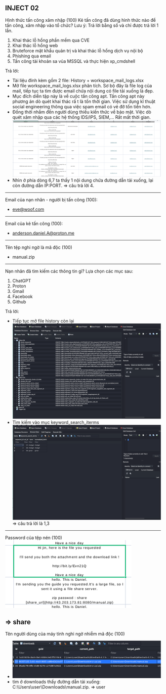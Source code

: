 INJECT 02
-------------------------------------------------------------------------------------------------------------------------

Hình thức tấn công xâm nhập (100)
Kẻ tấn công đã dùng hình thức nào để tấn công, xâm nhập vào tổ chức? Lưu ý: Trả lời bằng số và chỉ được trả lời 1 lần.
1. Khai thác lỗ hổng phần mềm qua CVE
2. Khai thác lỗ hổng web
3. Bruteforce mật khẩu quản trị và khai thác lỗ hổng dịch vụ nội bộ
4. Phishing qua email
5. Tấn công tài khoản sa vủa MSSQL và thực hiện xp_cmdshell

Trả lời: 
- Tài liệu đính kèm gồm 2 file: History + workspace_mail_logs.xlsx
- Mở file workspace_mail_logs.xlsx phân tích. Sơ bộ đây là file log của mail, tiếp tục ta tìm được email chứa nội dung có file tải xuống là đẹp.
- Mục đích diễn tập này là về cuộc tấn công apt. Tấn công apt này phương án dò quét khai thác rấ t là tốn thời gian. Việc sử dụng kĩ thuật social engineering thông qua việc spam email có vẻ đỡ tốn tiền hơn. 
- Đồng thời nhắm đến người dùng thiếu kiến thức về bảo mật. Việc dò quét xâm nhập qua các hệ thống IDS/IPS, SIEM,... Rất mất thời gian.
![image 1](image/1.png)
- Nhìn ở phía dòng 6,7 ta thấy 1 nội dung chứa đường dẫn tải xuống, lại còn đường dẫn IP:PORT. 
=> câu trả lời 4.
-------------------------------------------------------------------------------------------------------------------------
Email của nạn nhân - người bị tấn công (100): 
- eve@woof.com
-------------------------------------------------------------------------------------------------------------------------
Email của kẻ tấn công (100):
- anderson.daniel.A@proton.me

-------------------------------------------------------------------------------------------------------------------------
Tên tệp nghi ngờ là mã độc (100)
- manual.zip
-------------------------------------------------------------------------------------------------------------------------
Nạn nhân đã tìm kiếm các thông tin gì?
Lựa chọn các mục sau:
1. ChatGPT
2. Proton
3. Gmail
4. Facebook
5. Github

Trả lời: 
- Tiếp tục mở file history còn lại 
![image 2](image/2.png)
- Tìm kiếm vào mục  keyword_search_iterms
![image 3](image/3.png)
=> câu trả lời là 1,3 
-------------------------------------------------------------------------------------------------------------------------
Password của tệp nén (100)
![image 4](image/4.png)

=> share
-------------------------------------------------------------------------------------------------------------------------
Tên người dùng của máy tính nghi ngờ nhiễm mã độc (100)
- ![image 5](image/5.png)
- tìm  ở downloads thấy đường dẫn tải xuống: C:\Users\user\Downloads\manual.zip. 
=> user
